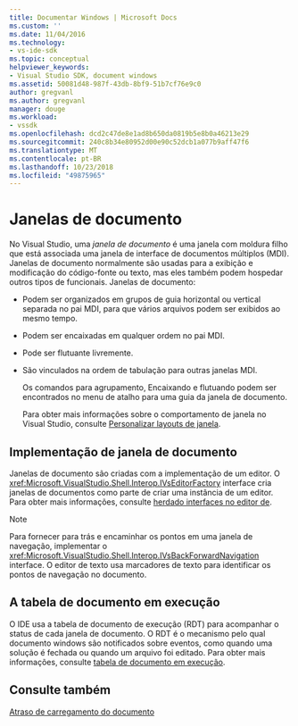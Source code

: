```yaml
---
title: Documentar Windows | Microsoft Docs
ms.custom: ''
ms.date: 11/04/2016
ms.technology:
- vs-ide-sdk
ms.topic: conceptual
helpviewer_keywords:
- Visual Studio SDK, document windows
ms.assetid: 50081d48-987f-43db-8bf9-51b7cf76e9c0
author: gregvanl
ms.author: gregvanl
manager: douge
ms.workload:
- vssdk
ms.openlocfilehash: dcd2c47de8e1ad8b650da0819b5e8b0a46213e29
ms.sourcegitcommit: 240c8b34e80952d00e90c52dcb1a077b9aff47f6
ms.translationtype: MT
ms.contentlocale: pt-BR
ms.lasthandoff: 10/23/2018
ms.locfileid: "49875965"
---
```

# <a name="document-windows"></a>Janelas de documento
No Visual Studio, uma *janela de documento* é uma janela com moldura filho que está associada uma janela de interface de documentos múltiplos (MDI). Janelas de documento normalmente são usadas para a exibição e modificação do código-fonte ou texto, mas eles também podem hospedar outros tipos de funcionais. Janelas de documento:  
  
- Podem ser organizados em grupos de guia horizontal ou vertical separada no pai MDI, para que vários arquivos podem ser exibidos ao mesmo tempo.  
  
- Podem ser encaixadas em qualquer ordem no pai MDI.  
  
- Pode ser flutuante livremente.  
  
- São vinculados na ordem de tabulação para outras janelas MDI.  
  
  Os comandos para agrupamento, Encaixando e flutuando podem ser encontrados no menu de atalho para uma guia da janela de documento.  
  
  Para obter mais informações sobre o comportamento de janela no Visual Studio, consulte [Personalizar layouts de janela](../../ide/customizing-window-layouts-in-visual-studio.md).  
  
## <a name="document-window-implementation"></a>Implementação de janela de documento  
 Janelas de documento são criadas com a implementação de um editor. O <xref:Microsoft.VisualStudio.Shell.Interop.IVsEditorFactory> interface cria janelas de documentos como parte de criar uma instância de um editor. Para obter mais informações, consulte [herdado interfaces no editor de](../../extensibility/legacy-interfaces-in-the-editor.md).  
  
> [!NOTE]
>  Para fornecer para trás e encaminhar os pontos em uma janela de navegação, implementar o <xref:Microsoft.VisualStudio.Shell.Interop.IVsBackForwardNavigation> interface. O editor de texto usa marcadores de texto para identificar os pontos de navegação no documento.  
  
## <a name="the-running-document-table"></a>A tabela de documento em execução  
 O IDE usa a tabela de documento de execução (RDT) para acompanhar o status de cada janela de documento. O RDT é o mecanismo pelo qual documento windows são notificados sobre eventos, como quando uma solução é fechada ou quando um arquivo foi editado. Para obter mais informações, consulte [tabela de documento em execução](../../extensibility/internals/running-document-table.md).  
  
## <a name="see-also"></a>Consulte também  
 [Atraso de carregamento do documento](../../extensibility/internals/delayed-document-loading.md)